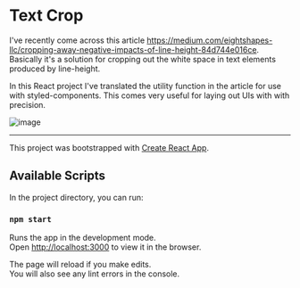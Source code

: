 # Text Crop

I've recently come across this article https://medium.com/eightshapes-llc/cropping-away-negative-impacts-of-line-height-84d744e016ce. Basically it's a solution for cropping out the white space in text elements produced by line-height.

In this React project I've translated the utility function in the article for use with styled-components. This comes very useful for laying out UIs with with precision.

![image](https://user-images.githubusercontent.com/36854142/51173988-abcc7900-18f1-11e9-96a6-565cf9c28a8a.png)

--- 

This project was bootstrapped with [Create React App](https://github.com/facebook/create-react-app).

## Available Scripts

In the project directory, you can run:

### `npm start`

Runs the app in the development mode.<br>
Open [http://localhost:3000](http://localhost:3000) to view it in the browser.

The page will reload if you make edits.<br>
You will also see any lint errors in the console.
